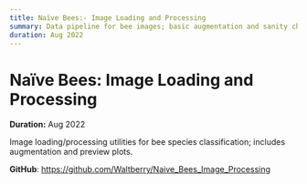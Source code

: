 ```yaml
---
title: Naïve Bees:- Image Loading and Processing
summary: Data pipeline for bee images; basic augmentation and sanity checks.
duration: Aug 2022
---
```


# Naïve Bees: Image Loading and Processing

**Duration:** Aug 2022

Image loading/processing utilities for bee species classification; includes augmentation and preview plots.

**GitHub**: <https://github.com/Waltberry/Naive_Bees_Image_Processing>

